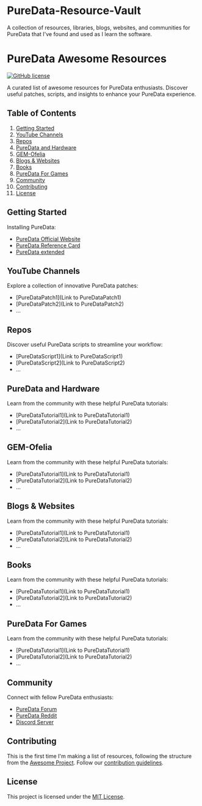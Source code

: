 # PureData-Resource-Vault
A collection of resources, libraries, blogs, websites, and communities for PureData that I've found and used as I learn the software.

# PureData Awesome Resources

[![GitHub license](https://img.shields.io/github/license/YOUR_USERNAME/YOUR_REPO)](https://github.com/YOUR_USERNAME/YOUR_REPO/blob/master/LICENSE)

A curated list of awesome resources for PureData enthusiasts. Discover useful patches, scripts, and insights to enhance your PureData experience.

## Table of Contents
1. [Getting Started](#getting-started)
2. [YouTube Channels](#youtube-channels)
3. [Repos](#repos)
4. [PureData and Hardware](#puredata-and-hardware)
5. [GEM-Ofelia](#gem-ofelia)
6. [Blogs & Websites](#blogs-and-websites)
7. [Books](#books)
8. [PureData For Games](#puredata-for-games)
9. [Community](#community)
10. [Contributing](#contributing)
11. [License](#license)

## Getting Started

Installing PureData:

- [PureData Official Website](https://puredata.info/)
- [PureData Reference Card](https://puredata.info/docs/tutorials/pd-refcard)
- [PureData extended](https://puredata.info/downloads/pd-extended)

## YouTube Channels

Explore a collection of innovative PureData patches:

- [PureDataPatch1](Link to PureDataPatch1)
- [PureDataPatch2](Link to PureDataPatch2)
- ...

## Repos

Discover useful PureData scripts to streamline your workflow:

- [PureDataScript1](Link to PureDataScript1)
- [PureDataScript2](Link to PureDataScript2)
- ...

## PureData and Hardware

Learn from the community with these helpful PureData tutorials:

- [PureDataTutorial1](Link to PureDataTutorial1)
- [PureDataTutorial2](Link to PureDataTutorial2)
- ...

## GEM-Ofelia

Learn from the community with these helpful PureData tutorials:

- [PureDataTutorial1](Link to PureDataTutorial1)
- [PureDataTutorial2](Link to PureDataTutorial2)
- ...

## Blogs & Websites

Learn from the community with these helpful PureData tutorials:

- [PureDataTutorial1](Link to PureDataTutorial1)
- [PureDataTutorial2](Link to PureDataTutorial2)
- ...

## Books

Learn from the community with these helpful PureData tutorials:

- [PureDataTutorial1](Link to PureDataTutorial1)
- [PureDataTutorial2](Link to PureDataTutorial2)
- ...

## PureData For Games

Learn from the community with these helpful PureData tutorials:

- [PureDataTutorial1](Link to PureDataTutorial1)
- [PureDataTutorial2](Link to PureDataTutorial2)
- ...

## Community

Connect with fellow PureData enthusiasts:

- [PureData Forum](https://forum.pdpatchrepo.info)
- [PureData Reddit](https://www.reddit.com/r/puredata/)
- [Discord Server](https://discord.gg/WKqZ7pqcNb)

## Contributing

This is the first time I'm making a list of resources, following the structure from the [Awesome Project](https://github.com/sindresorhus/awesome/). Follow our [contribution guidelines](CONTRIBUTING.md).

## License

This project is licensed under the [MIT License](LICENSE).

